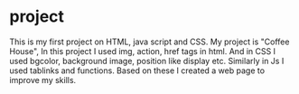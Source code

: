 # project
This is my first project on HTML, java script and CSS. My project is "Coffee House", In this project I used img, action, href tags in html. And in CSS I used bgcolor, background image, position like display etc. Similarly in Js I used tablinks and functions. Based on these I created a web page to improve my skills.
